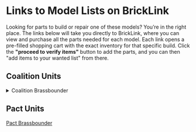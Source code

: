 # Links to Model Lists on BrickLink
Looking for parts to build or repair one of these models? You’re in the right place. The links below will take you directly to BrickLink, where you can view and purchase all the parts needed for each model. Each link opens a pre-filled shopping cart with the exact inventory for that specific build. Click the **"proceed to verify items"** button to add the parts, and you can then "add items to your wanted list" from there.
## Coalition Units

<details><summary> Coalition Brassbounder </summary>
    
```xml
<INVENTORY>
    <ITEM>
        <ITEMTYPE>P</ITEMTYPE>
        <ITEMID>4733</ITEMID>
        <COLOR>85</COLOR>
        <MINQTY>1</MINQTY>
    </ITEM>
    <ITEM>
        <ITEMTYPE>P</ITEMTYPE>
        <ITEMID>4081b</ITEMID>
        <COLOR>85</COLOR>
        <MINQTY>2</MINQTY>
    </ITEM>
    <ITEM>
        <ITEMTYPE>P</ITEMTYPE>
        <ITEMID>86208</ITEMID>
        <COLOR>85</COLOR>
        <MINQTY>1</MINQTY>
    </ITEM>
    <ITEM>
        <ITEMTYPE>P</ITEMTYPE>
        <ITEMID>85861</ITEMID>
        <COLOR>85</COLOR>
        <MINQTY>1</MINQTY>
    </ITEM>
    <ITEM>
        <ITEMTYPE>P</ITEMTYPE>
        <ITEMID>4697b</ITEMID>
        <COLOR>86</COLOR>
        <MINQTY>1</MINQTY>
    </ITEM>
    <ITEM>
        <ITEMTYPE>P</ITEMTYPE>
        <ITEMID>4085d</ITEMID>
        <COLOR>86</COLOR>
        <MINQTY>4</MINQTY>
    </ITEM>
    <ITEM>
        <ITEMTYPE>P</ITEMTYPE>
        <ITEMID>15712</ITEMID>
        <COLOR>86</COLOR>
        <MINQTY>4</MINQTY>
    </ITEM>
    <ITEM>
        <ITEMTYPE>P</ITEMTYPE>
        <ITEMID>26047</ITEMID>
        <COLOR>86</COLOR>
        <MINQTY>2</MINQTY>
    </ITEM>
    <ITEM>
        <ITEMTYPE>P</ITEMTYPE>
        <ITEMID>35464</ITEMID>
        <COLOR>86</COLOR>
        <MINQTY>1</MINQTY>
    </ITEM>
    <ITEM>
        <ITEMTYPE>P</ITEMTYPE>
        <ITEMID>3070</ITEMID>
        <COLOR>55</COLOR>
        <MINQTY>1</MINQTY>
    </ITEM>
    <ITEM>
        <ITEMTYPE>P</ITEMTYPE>
        <ITEMID>60849</ITEMID>
        <COLOR>86</COLOR>
        <MINQTY>2</MINQTY>
    </ITEM>
    <ITEM>
        <ITEMTYPE>P</ITEMTYPE>
        <ITEMID>32828</ITEMID>
        <COLOR>86</COLOR>
        <MINQTY>2</MINQTY>
    </ITEM>
    <ITEM>
        <ITEMTYPE>P</ITEMTYPE>
        <ITEMID>30162</ITEMID>
        <COLOR>85</COLOR>
        <MINQTY>1</MINQTY>
    </ITEM>
    <ITEM>
        <ITEMTYPE>P</ITEMTYPE>
        <ITEMID>11090</ITEMID>
        <COLOR>85</COLOR>
        <MINQTY>1</MINQTY>
    </ITEM>
</INVENTORY>
```

</details>

## Pact Units
[Pact Brassbounder](https://www.bricklink.com/v2/wanted/upload.page?sessionid=89BC1AC045BBA568F43DCA57B2BA0670&modelname=UntitledModel&token=%2Fuser%2F1899631.92cac749.xml)
